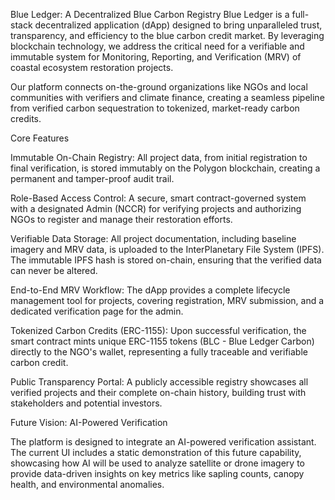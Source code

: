 Blue Ledger: A Decentralized Blue Carbon Registry
Blue Ledger is a full-stack decentralized application (dApp) designed to bring unparalleled trust, transparency, and efficiency to the blue carbon credit market. By leveraging blockchain technology, we address the critical need for a verifiable and immutable system for Monitoring, Reporting, and Verification (MRV) of coastal ecosystem restoration projects.

Our platform connects on-the-ground organizations like NGOs and local communities with verifiers and climate finance, creating a seamless pipeline from verified carbon sequestration to tokenized, market-ready carbon credits.

Core Features

Immutable On-Chain Registry: All project data, from initial registration to final verification, is stored immutably on the Polygon blockchain, creating a permanent and tamper-proof audit trail.

Role-Based Access Control: A secure, smart contract-governed system with a designated Admin (NCCR) for verifying projects and authorizing NGOs to register and manage their restoration efforts.

Verifiable Data Storage: All project documentation, including baseline imagery and MRV data, is uploaded to the InterPlanetary File System (IPFS). The immutable IPFS hash is stored on-chain, ensuring that the verified data can never be altered.

End-to-End MRV Workflow: The dApp provides a complete lifecycle management tool for projects, covering registration, MRV submission, and a dedicated verification page for the admin.

Tokenized Carbon Credits (ERC-1155): Upon successful verification, the smart contract mints unique ERC-1155 tokens (BLC - Blue Ledger Carbon) directly to the NGO's wallet, representing a fully traceable and verifiable carbon credit.

Public Transparency Portal: A publicly accessible registry showcases all verified projects and their complete on-chain history, building trust with stakeholders and potential investors.

Future Vision: AI-Powered Verification

The platform is designed to integrate an AI-powered verification assistant. The current UI includes a static demonstration of this future capability, showcasing how AI will be used to analyze satellite or drone imagery to provide data-driven insights on key metrics like sapling counts, canopy health, and environmental anomalies.


